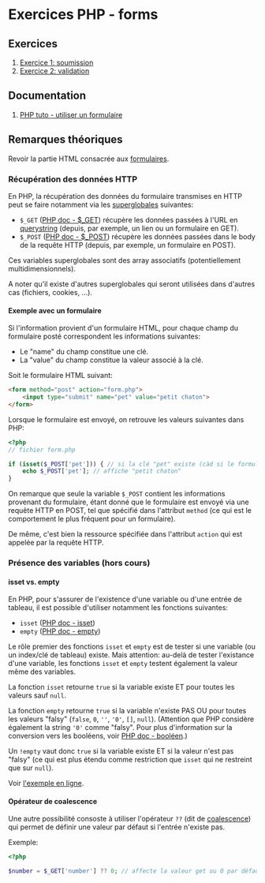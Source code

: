 # Exercices PHP - forms

## Exercices

 1. [Exercice 1: soumission](./ex1/)
 2. [Exercice 2: validation](./ex2/)

## Documentation

 1. [PHP tuto - utiliser un formulaire](https://www.php.net/manual/fr/tutorial.forms.php)

## Remarques théoriques

Revoir la partie HTML consacrée aux [formulaires](../../../exercices/html/ex7).

### Récupération des données HTTP

En PHP, la récupération des données du formulaire transmises en HTTP peut se faire notamment via les [superglobales](https://www.php.net/manual/fr/language.variables.superglobals.php) suivantes:

 - `$_GET` ([PHP doc - $_GET](https://www.php.net/manual/fr/reserved.variables.get.php)) récupère les données passées à l'URL en [querystring](https://en.wikipedia.org/wiki/Query_string) (depuis, par exemple, un lien ou un formulaire en GET).
 - `$_POST` ([PHP doc - $_POST](https://www.php.net/manual/fr/reserved.variables.post.php)) récupère les données passées dans le body de la requête HTTP (depuis, par exemple, un formulaire en POST).

 Ces variables superglobales sont des array associatifs (potentiellement multidimensionnels).

 A noter qu'il existe d'autres superglobales qui seront utilisées dans d'autres cas (fichiers, cookies, ...).

 #### Exemple avec un formulaire

 Si l'information provient d'un formulaire HTML, pour chaque champ du formulaire posté correspondent les informations suivantes:

  - Le "name" du champ constitue une clé.
  - La "value" du champ constitue la valeur associé à la clé.

Soit le formulaire HTML suivant:
```html
<form method="post" action="form.php">
    <input type="submit" name="pet" value="petit chaton">
</form>
```
Lorsque le formulaire est envoyé, on retrouve les valeurs suivantes dans PHP:
```php
<?php
// fichier form.php

if (isset($_POST['pet'])) { // si la clé "pet" existe (càd si le formulaire a été envoyé avec ce champ)
    echo $_POST['pet']; // affiche "petit chaton"
}
```

On remarque que seule la variable `$_POST` contient les informations provenant du formulaire, étant donné que le formulaire est envoyé via une requête HTTP en POST, tel que spécifié dans l'attribut `method` (ce qui est le comportement le plus fréquent pour un formulaire).

De même, c'est bien la ressource spécifiée dans l'attribut `action` qui est appelée par la requête HTTP.

### Présence des variables (hors cours)

#### isset vs. empty

En PHP, pour s'assurer de l'existence d'une variable ou d'une entrée de tableau, il est possible d'utiliser notamment les fonctions suivantes:

 - `isset` ([PHP doc - isset](https://www.php.net/manual/fr/function.isset.php)) 
 - `empty` ([PHP doc - empty](https://www.php.net/manual/fr/function.empty.php)) 

Le rôle premier des fonctions `isset` et `empty` est de tester si une variable (ou un index/clé de tableau) existe. Mais attention: au-delà de tester l'existance d'une variable, les fonctions `isset` et `empty` testent également la valeur même des variables.

La fonction `isset` retourne `true` si la variable existe ET pour toutes les valeurs sauf `null`.

La fonction `empty` retourne `true` si la variable n'existe PAS OU pour toutes les valeurs "falsy" (`false`, `0`, `''`, `'0'`, `[]`, `null`). (Attention que PHP considère également la string `'0'` comme "falsy". Pour plus d'information sur la conversion vers les booléens, voir [PHP doc - booléen](https://www.php.net/manual/fr/language.types.boolean.php).)

Un `!empty` vaut donc `true` si la variable existe ET si la valeur n'est pas "falsy" (ce qui est plus étendu comme restriction que `isset` qui ne restreint que sur `null`).

Voir [l'exemple en ligne](https://onlinephp.io/c/10a76).

#### Opérateur de coalescence

Une autre possibilité consoste à utiliser l'opérateur `??` (dit de [coalescence](https://www.php.net/manual/fr/language.operators.assignment.php)) qui permet de définir une valeur par défaut si l'entrée n'existe pas.

Exemple:

```php
<?php

$number = $_GET['number'] ?? 0; // affecte la valeur get ou 0 par défaut
```

 